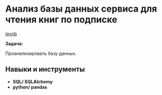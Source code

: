 # Анализ базы данных сервиса для чтения книг по подписке

[ipynb](https://github.com/Kelenaki/Portfolio/blob/main/sql_books/books_sql.ipynb)


**Задача:**

Проанализировать базу данных.


## Навыки и инструменты

- **SQL/ SQLAlchemy**
- **python/ pandas**


